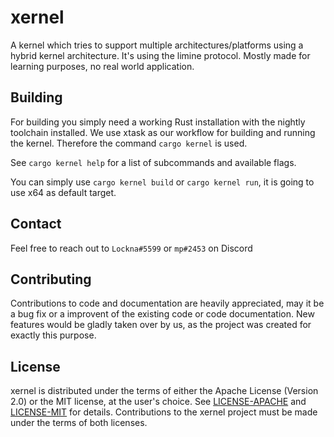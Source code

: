 # xernel
A kernel which tries to support multiple architectures/platforms using a hybrid kernel architecture.
It's using the limine protocol.
Mostly made for learning purposes, no real world application.

## Building
For building you simply need a working Rust installation with the nightly toolchain installed.
We use xtask as our workflow for building and running the kernel.
Therefore the command `cargo kernel` is used.

See `cargo kernel help` for a list of subcommands and available flags.

You can simply use `cargo kernel build` or `cargo kernel run`, it is going to use x64 as default target.

## Contact
Feel free to reach out to `Lockna#5599` or `mp#2453` on Discord

## Contributing
Contributions to code and documentation are heavily appreciated, may it be a bug fix or a improvent of the existing code or code documentation.
New features would be gladly taken over by us, as the project was created for exactly this purpose.

## License
xernel is distributed under the terms of either the Apache License (Version 2.0) or the MIT license, at the user's choice.
See [LICENSE-APACHE](./LICENSE-APACHE) and [LICENSE-MIT](./LICENSE-MIT) for details.
Contributions to the xernel project must be made under the terms of both licenses.